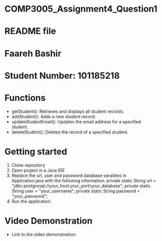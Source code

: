 # COMP3005_Assignment4_Question1 
# README file
# Faareh Bashir
# Student Number: 101185218

# Functions
- getStudent(): Retrieves and displays all student records.
- addStudent(): Adds a new student record.
- updateStudentEmail(): Updates the email address for a specified student.
- deleteStudent(): Deletes the record of a specified student.

# Getting started
1. Clone repository
2. Open project in a Java IDE
3. Replace the url, user and password database varaibles in Application.java with the following information:
   private static String url = "jdbc:postgresql://your_host:your_port/your_database";
   private static String user = "your_username";
   private static String password = "your_password";
4. Run the application.

# Video Demonstration 
- Link to the video demonstration: 
   

